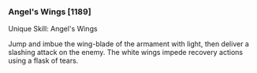 ### Angel's Wings [1189]

Unique Skill: Angel's Wings

Jump and imbue the wing-blade of the armament with light, then deliver a slashing attack on the enemy. The white wings impede recovery actions using a flask of tears.